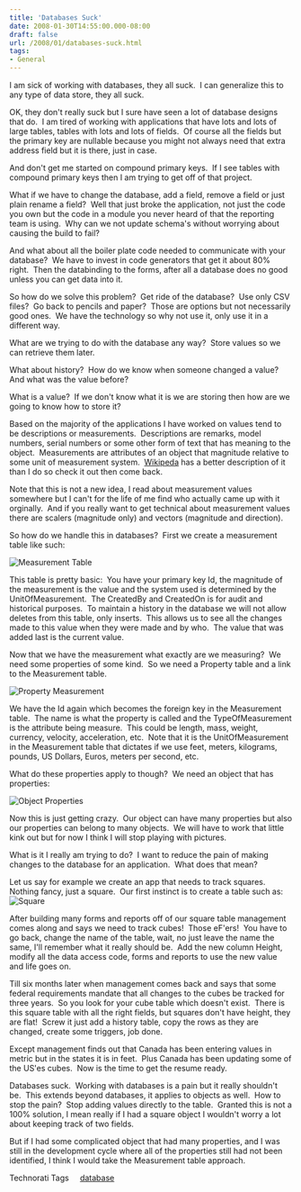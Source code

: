 ```yaml
---
title: 'Databases Suck'
date: 2008-01-30T14:55:00.000-08:00
draft: false
url: /2008/01/databases-suck.html
tags: 
- General
---
```


I am sick of working with databases, they all suck.  I can generalize this to any type of data store, they all suck.  
  
OK, they don't really suck but I sure have seen a lot of database designs that do.  I am tired of working with applications that have lots and lots of large tables, tables with lots and lots of fields.  Of course all the fields but the primary key are nullable because you might not always need that extra address field but it is there, just in case.  
  
And don't get me started on compound primary keys.  If I see tables with compound primary keys then I am trying to get off of that project.  
  
What if we have to change the database, add a field, remove a field or just plain rename a field?  Well that just broke the application, not just the code you own but the code in a module you never heard of that the reporting team is using.  Why can we not update schema's without worrying about causing the build to fail?  
  
And what about all the boiler plate code needed to communicate with your database?  We have to invest in code generators that get it about 80% right.  Then the databinding to the forms, after all a database does no good unless you can get data into it.  
  
So how do we solve this problem?  Get ride of the database?  Use only CSV files?  Go back to pencils and paper?  Those are options but not necessarily good ones.  We have the technology so why not use it, only use it in a different way.  
  
What are we trying to do with the database any way?  Store values so we can retrieve them later.  
  
What about history?  How do we know when someone changed a value?  And what was the value before?  
  
What is a value?  If we don't know what it is we are storing then how are we going to know how to store it?  
  
Based on the majority of the applications I have worked on values tend to be descriptions or measurements.  Descriptions are remarks, model numbers, serial numbers or some other form of text that has meaning to the object.  Measurements are attributes of an object that magnitude relative to some unit of measurement system.  [Wikipeda](http://en.wikipedia.org/wiki/Measurement) has a better description of it than I do so check it out then come back.  
  
Note that this is not a new idea, I read about measurement values somewhere but I can't for the life of me find who actually came up with it orginally.  And if you really want to get technical about measurement values there are scalers (magnitude only) and vectors (magnitude and direction).  
  
So how do we handle this in databases?  First we create a measurement table like such:  

![Measurement Table](http://writer.zoho.com:80/ImageDisplay.im?name=344506000000007001/1201752124371_MeasurementTable.png&accId=344506000000002007)  

This table is pretty basic:  You have your primary key Id, the magnitude of the measurement is the value and the system used is determined by the UnitOfMeasurement.  The CreatedBy and CreatedOn is for audit and historical purposes.  To maintain a history in the database we will not allow deletes from this table, only inserts.  This allows us to see all the changes made to this value when they were made and by who.  The value that was added last is the current value.  
  
Now that we have the measurement what exactly are we measuring?  We need some properties of some kind.  So we need a Property table and a link to the Measurement table.  

![Property Measurement](http://writer.zoho.com:80/ImageDisplay.im?name=344506000000007001/1201752957798_PropertyMeasurement.png&accId=344506000000002007)  

We have the Id again which becomes the foreign key in the Measurement table.  The name is what the property is called and the TypeOfMeasurement is the attribute being measure.  This could be length, mass, weight, currency, velocity, acceleration, etc.  Note that it is the UnitOfMeasurement in the Measurement table that dictates if we use feet, meters, kilograms, pounds, US Dollars, Euros, meters per second, etc.  
  
What do these properties apply to though?  We need an object that has properties:  

![Object Properties](http://writer.zoho.com:80/ImageDisplay.im?name=344506000000007001/1201753728226_objectProperties.png&accId=344506000000002007)  

  
Now this is just getting crazy.  Our object can have many properties but also our properties can belong to many objects.  We will have to work that little kink out but for now I think I will stop playing with pictures.  
  
What is it I really am trying to do?  I want to reduce the pain of making changes to the database for an application.  What does that mean?  
  
Let us say for example we create an app that needs to track squares.  Nothing fancy, just a square.  Our first instinct is to create a table such as:  
![Square](http://writer.zoho.com:80/ImageDisplay.im?name=344506000000007001/1201754189141_square.png&accId=344506000000002007)  
  
After building many forms and reports off of our square table management comes along and says we need to track cubes!  Those eF'ers!  You have to go back, change the name of the table, wait, no just leave the name the same, I'll remember what it really should be.  Add the new column Height, modify all the data access code, forms and reports to use the new value and life goes on.  
  
Till six months later when management comes back and says that some federal requirements mandate that all changes to the cubes be tracked for three years.  So you look for your cube table which doesn't exist.  There is this square table with all the right fields, but squares don't have height, they are flat!  Screw it just add a history table, copy the rows as they are changed, create some triggers, job done.  
  
Except management finds out that Canada has been entering values in metric but in the states it is in feet.  Plus Canada has been updating some of the US'es cubes.  Now is the time to get the resume ready.  
  
Databases suck.  Working with databases is a pain but it really shouldn't be.  This extends beyond databases, it applies to objects as well.  How to stop the pain?  Stop adding values directly to the table.  Granted this is not a 100% solution, I mean really if I had a square object I wouldn't worry a lot about keeping track of two fields.  
  
But if I had some complicated object that had many properties, and I was still in the development cycle where all of the properties still had not been identified, I think I would take the Measurement table approach.  

  
Technorati Tags     [database](http://technorati.com/tag/database)